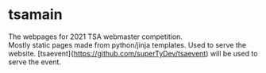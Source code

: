 # tsamain
The webpages for 2021 TSA webmaster competition.  
Mostly static pages made from python/jinja templates.
Used to serve the website.  [tsaevent]{https://github.com/superTyDev/tsaevent) will be used to serve the event.
